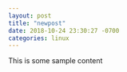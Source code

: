 ```yaml
---
layout: post
title: "newpost"
date: 2018-10-24 23:30:27 -0700
categories: linux
---
```


This is some sample content

